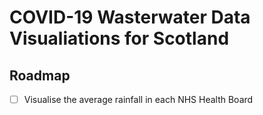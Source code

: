 # COVID-19 Wasterwater Data Visualiations for Scotland

## Roadmap

- [ ] Visualise the average rainfall in each NHS Health Board
